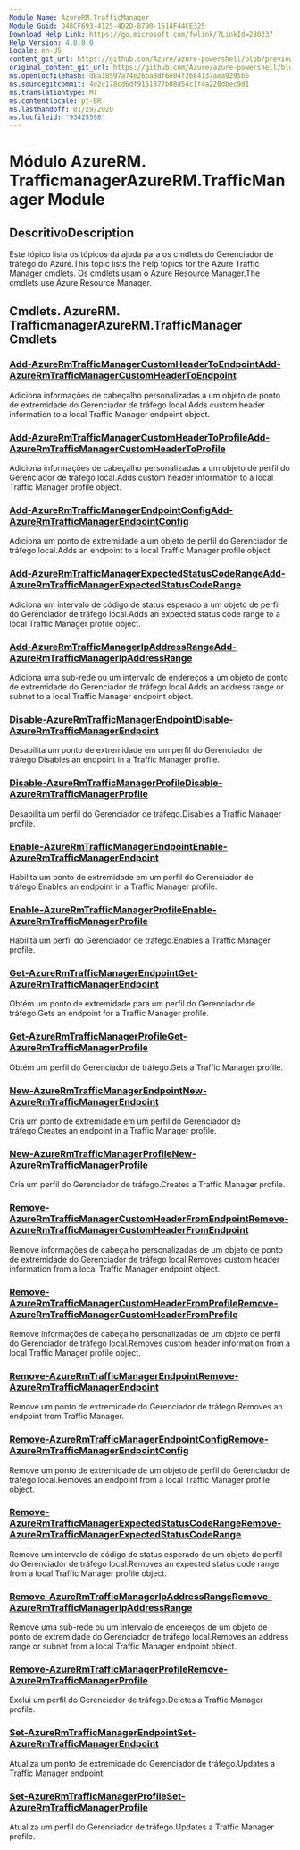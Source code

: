 ```yaml
---
Module Name: AzureRM.TrafficManager
Module Guid: D48CF693-4125-4D2D-8790-1514F44CE325
Download Help Link: https://go.microsoft.com/fwlink/?LinkId=280237
Help Version: 4.0.0.0
Locale: en-US
content_git_url: https://github.com/Azure/azure-powershell/blob/preview/src/ResourceManager/TrafficManager/Commands.TrafficManager2/help/AzureRM.TrafficManager.md
original_content_git_url: https://github.com/Azure/azure-powershell/blob/preview/src/ResourceManager/TrafficManager/Commands.TrafficManager2/help/AzureRM.TrafficManager.md
ms.openlocfilehash: d8a18597a74e26ba8df6e04f2684137aea9295b6
ms.sourcegitcommit: 4d2c178cd6df9151877b08d54c1f4a228dbec9d1
ms.translationtype: MT
ms.contentlocale: pt-BR
ms.lasthandoff: 01/29/2020
ms.locfileid: "93425598"
---
```

# <span data-ttu-id="852fe-101">Módulo AzureRM. Trafficmanager</span><span class="sxs-lookup"><span data-stu-id="852fe-101">AzureRM.TrafficManager Module</span></span>
## <span data-ttu-id="852fe-102">Descritivo</span><span class="sxs-lookup"><span data-stu-id="852fe-102">Description</span></span>
<span data-ttu-id="852fe-103">Este tópico lista os tópicos da ajuda para os cmdlets do Gerenciador de tráfego do Azure.</span><span class="sxs-lookup"><span data-stu-id="852fe-103">This topic lists the help topics for the Azure Traffic Manager cmdlets.</span></span> <span data-ttu-id="852fe-104">Os cmdlets usam o Azure Resource Manager.</span><span class="sxs-lookup"><span data-stu-id="852fe-104">The cmdlets use Azure Resource Manager.</span></span>

## <span data-ttu-id="852fe-105">Cmdlets. AzureRM. Trafficmanager</span><span class="sxs-lookup"><span data-stu-id="852fe-105">AzureRM.TrafficManager Cmdlets</span></span>
### [<span data-ttu-id="852fe-106">Add-AzureRmTrafficManagerCustomHeaderToEndpoint</span><span class="sxs-lookup"><span data-stu-id="852fe-106">Add-AzureRmTrafficManagerCustomHeaderToEndpoint</span></span>](Add-AzureRmTrafficManagerCustomHeaderToEndpoint.md)
<span data-ttu-id="852fe-107">Adiciona informações de cabeçalho personalizadas a um objeto de ponto de extremidade do Gerenciador de tráfego local.</span><span class="sxs-lookup"><span data-stu-id="852fe-107">Adds custom header information to a local Traffic Manager endpoint object.</span></span>

### [<span data-ttu-id="852fe-108">Add-AzureRmTrafficManagerCustomHeaderToProfile</span><span class="sxs-lookup"><span data-stu-id="852fe-108">Add-AzureRmTrafficManagerCustomHeaderToProfile</span></span>](Add-AzureRmTrafficManagerCustomHeaderToProfile.md)
<span data-ttu-id="852fe-109">Adiciona informações de cabeçalho personalizadas a um objeto de perfil do Gerenciador de tráfego local.</span><span class="sxs-lookup"><span data-stu-id="852fe-109">Adds custom header information to a local Traffic Manager profile object.</span></span>

### [<span data-ttu-id="852fe-110">Add-AzureRmTrafficManagerEndpointConfig</span><span class="sxs-lookup"><span data-stu-id="852fe-110">Add-AzureRmTrafficManagerEndpointConfig</span></span>](Add-AzureRmTrafficManagerEndpointConfig.md)
<span data-ttu-id="852fe-111">Adiciona um ponto de extremidade a um objeto de perfil do Gerenciador de tráfego local.</span><span class="sxs-lookup"><span data-stu-id="852fe-111">Adds an endpoint to a local Traffic Manager profile object.</span></span>

### [<span data-ttu-id="852fe-112">Add-AzureRmTrafficManagerExpectedStatusCodeRange</span><span class="sxs-lookup"><span data-stu-id="852fe-112">Add-AzureRmTrafficManagerExpectedStatusCodeRange</span></span>](Add-AzureRmTrafficManagerExpectedStatusCodeRange.md)
<span data-ttu-id="852fe-113">Adiciona um intervalo de código de status esperado a um objeto de perfil do Gerenciador de tráfego local.</span><span class="sxs-lookup"><span data-stu-id="852fe-113">Adds an expected status code range to a local Traffic Manager profile object.</span></span>

### [<span data-ttu-id="852fe-114">Add-AzureRmTrafficManagerIpAddressRange</span><span class="sxs-lookup"><span data-stu-id="852fe-114">Add-AzureRmTrafficManagerIpAddressRange</span></span>](Add-AzureRmTrafficManagerIpAddressRange.md)
<span data-ttu-id="852fe-115">Adiciona uma sub-rede ou um intervalo de endereços a um objeto de ponto de extremidade do Gerenciador de tráfego local.</span><span class="sxs-lookup"><span data-stu-id="852fe-115">Adds an address range or subnet to a local Traffic Manager endpoint object.</span></span>

### [<span data-ttu-id="852fe-116">Disable-AzureRmTrafficManagerEndpoint</span><span class="sxs-lookup"><span data-stu-id="852fe-116">Disable-AzureRmTrafficManagerEndpoint</span></span>](Disable-AzureRmTrafficManagerEndpoint.md)
<span data-ttu-id="852fe-117">Desabilita um ponto de extremidade em um perfil do Gerenciador de tráfego.</span><span class="sxs-lookup"><span data-stu-id="852fe-117">Disables an endpoint in a Traffic Manager profile.</span></span>

### [<span data-ttu-id="852fe-118">Disable-AzureRmTrafficManagerProfile</span><span class="sxs-lookup"><span data-stu-id="852fe-118">Disable-AzureRmTrafficManagerProfile</span></span>](Disable-AzureRmTrafficManagerProfile.md)
<span data-ttu-id="852fe-119">Desabilita um perfil do Gerenciador de tráfego.</span><span class="sxs-lookup"><span data-stu-id="852fe-119">Disables a Traffic Manager profile.</span></span>

### [<span data-ttu-id="852fe-120">Enable-AzureRmTrafficManagerEndpoint</span><span class="sxs-lookup"><span data-stu-id="852fe-120">Enable-AzureRmTrafficManagerEndpoint</span></span>](Enable-AzureRmTrafficManagerEndpoint.md)
<span data-ttu-id="852fe-121">Habilita um ponto de extremidade em um perfil do Gerenciador de tráfego.</span><span class="sxs-lookup"><span data-stu-id="852fe-121">Enables an endpoint in a Traffic Manager profile.</span></span>

### [<span data-ttu-id="852fe-122">Enable-AzureRmTrafficManagerProfile</span><span class="sxs-lookup"><span data-stu-id="852fe-122">Enable-AzureRmTrafficManagerProfile</span></span>](Enable-AzureRmTrafficManagerProfile.md)
<span data-ttu-id="852fe-123">Habilita um perfil do Gerenciador de tráfego.</span><span class="sxs-lookup"><span data-stu-id="852fe-123">Enables a Traffic Manager profile.</span></span>

### [<span data-ttu-id="852fe-124">Get-AzureRmTrafficManagerEndpoint</span><span class="sxs-lookup"><span data-stu-id="852fe-124">Get-AzureRmTrafficManagerEndpoint</span></span>](Get-AzureRmTrafficManagerEndpoint.md)
<span data-ttu-id="852fe-125">Obtém um ponto de extremidade para um perfil do Gerenciador de tráfego.</span><span class="sxs-lookup"><span data-stu-id="852fe-125">Gets an endpoint for a Traffic Manager profile.</span></span>

### [<span data-ttu-id="852fe-126">Get-AzureRmTrafficManagerProfile</span><span class="sxs-lookup"><span data-stu-id="852fe-126">Get-AzureRmTrafficManagerProfile</span></span>](Get-AzureRmTrafficManagerProfile.md)
<span data-ttu-id="852fe-127">Obtém um perfil do Gerenciador de tráfego.</span><span class="sxs-lookup"><span data-stu-id="852fe-127">Gets a Traffic Manager profile.</span></span>

### [<span data-ttu-id="852fe-128">New-AzureRmTrafficManagerEndpoint</span><span class="sxs-lookup"><span data-stu-id="852fe-128">New-AzureRmTrafficManagerEndpoint</span></span>](New-AzureRmTrafficManagerEndpoint.md)
<span data-ttu-id="852fe-129">Cria um ponto de extremidade em um perfil do Gerenciador de tráfego.</span><span class="sxs-lookup"><span data-stu-id="852fe-129">Creates an endpoint in a Traffic Manager profile.</span></span>

### [<span data-ttu-id="852fe-130">New-AzureRmTrafficManagerProfile</span><span class="sxs-lookup"><span data-stu-id="852fe-130">New-AzureRmTrafficManagerProfile</span></span>](New-AzureRmTrafficManagerProfile.md)
<span data-ttu-id="852fe-131">Cria um perfil do Gerenciador de tráfego.</span><span class="sxs-lookup"><span data-stu-id="852fe-131">Creates a Traffic Manager profile.</span></span>

### [<span data-ttu-id="852fe-132">Remove-AzureRmTrafficManagerCustomHeaderFromEndpoint</span><span class="sxs-lookup"><span data-stu-id="852fe-132">Remove-AzureRmTrafficManagerCustomHeaderFromEndpoint</span></span>](Remove-AzureRmTrafficManagerCustomHeaderFromEndpoint.md)
<span data-ttu-id="852fe-133">Remove informações de cabeçalho personalizadas de um objeto de ponto de extremidade do Gerenciador de tráfego local.</span><span class="sxs-lookup"><span data-stu-id="852fe-133">Removes custom header information from a local Traffic Manager endpoint object.</span></span>

### [<span data-ttu-id="852fe-134">Remove-AzureRmTrafficManagerCustomHeaderFromProfile</span><span class="sxs-lookup"><span data-stu-id="852fe-134">Remove-AzureRmTrafficManagerCustomHeaderFromProfile</span></span>](Remove-AzureRmTrafficManagerCustomHeaderFromProfile.md)
<span data-ttu-id="852fe-135">Remove informações de cabeçalho personalizadas de um objeto de perfil do Gerenciador de tráfego local.</span><span class="sxs-lookup"><span data-stu-id="852fe-135">Removes custom header information from a local Traffic Manager profile object.</span></span>

### [<span data-ttu-id="852fe-136">Remove-AzureRmTrafficManagerEndpoint</span><span class="sxs-lookup"><span data-stu-id="852fe-136">Remove-AzureRmTrafficManagerEndpoint</span></span>](Remove-AzureRmTrafficManagerEndpoint.md)
<span data-ttu-id="852fe-137">Remove um ponto de extremidade do Gerenciador de tráfego.</span><span class="sxs-lookup"><span data-stu-id="852fe-137">Removes an endpoint from Traffic Manager.</span></span>

### [<span data-ttu-id="852fe-138">Remove-AzureRmTrafficManagerEndpointConfig</span><span class="sxs-lookup"><span data-stu-id="852fe-138">Remove-AzureRmTrafficManagerEndpointConfig</span></span>](Remove-AzureRmTrafficManagerEndpointConfig.md)
<span data-ttu-id="852fe-139">Remove um ponto de extremidade de um objeto de perfil do Gerenciador de tráfego local.</span><span class="sxs-lookup"><span data-stu-id="852fe-139">Removes an endpoint from a local Traffic Manager profile object.</span></span>

### [<span data-ttu-id="852fe-140">Remove-AzureRmTrafficManagerExpectedStatusCodeRange</span><span class="sxs-lookup"><span data-stu-id="852fe-140">Remove-AzureRmTrafficManagerExpectedStatusCodeRange</span></span>](Remove-AzureRmTrafficManagerExpectedStatusCodeRange.md)
<span data-ttu-id="852fe-141">Remove um intervalo de código de status esperado de um objeto de perfil do Gerenciador de tráfego local.</span><span class="sxs-lookup"><span data-stu-id="852fe-141">Removes an expected status code range from a local Traffic Manager profile object.</span></span>

### [<span data-ttu-id="852fe-142">Remove-AzureRmTrafficManagerIpAddressRange</span><span class="sxs-lookup"><span data-stu-id="852fe-142">Remove-AzureRmTrafficManagerIpAddressRange</span></span>](Remove-AzureRmTrafficManagerIpAddressRange.md)
<span data-ttu-id="852fe-143">Remove uma sub-rede ou um intervalo de endereços de um objeto de ponto de extremidade do Gerenciador de tráfego local.</span><span class="sxs-lookup"><span data-stu-id="852fe-143">Removes an address range or subnet from a local Traffic Manager endpoint object.</span></span>

### [<span data-ttu-id="852fe-144">Remove-AzureRmTrafficManagerProfile</span><span class="sxs-lookup"><span data-stu-id="852fe-144">Remove-AzureRmTrafficManagerProfile</span></span>](Remove-AzureRmTrafficManagerProfile.md)
<span data-ttu-id="852fe-145">Exclui um perfil do Gerenciador de tráfego.</span><span class="sxs-lookup"><span data-stu-id="852fe-145">Deletes a Traffic Manager profile.</span></span>

### [<span data-ttu-id="852fe-146">Set-AzureRmTrafficManagerEndpoint</span><span class="sxs-lookup"><span data-stu-id="852fe-146">Set-AzureRmTrafficManagerEndpoint</span></span>](Set-AzureRmTrafficManagerEndpoint.md)
<span data-ttu-id="852fe-147">Atualiza um ponto de extremidade do Gerenciador de tráfego.</span><span class="sxs-lookup"><span data-stu-id="852fe-147">Updates a Traffic Manager endpoint.</span></span>

### [<span data-ttu-id="852fe-148">Set-AzureRmTrafficManagerProfile</span><span class="sxs-lookup"><span data-stu-id="852fe-148">Set-AzureRmTrafficManagerProfile</span></span>](Set-AzureRmTrafficManagerProfile.md)
<span data-ttu-id="852fe-149">Atualiza um perfil do Gerenciador de tráfego.</span><span class="sxs-lookup"><span data-stu-id="852fe-149">Updates a Traffic Manager profile.</span></span>

